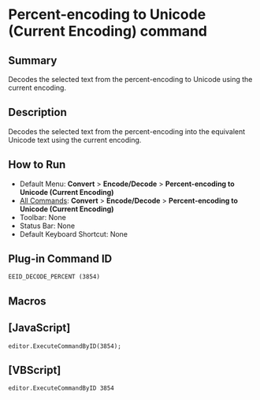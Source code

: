 # Percent-encoding to Unicode (Current Encoding) command

## Summary

Decodes the selected text from the percent-encoding to Unicode using the current encoding.

## Description

Decodes the selected text from the percent-encoding into the equivalent Unicode text using the current encoding.

## How to Run

- Default Menu: **Convert** \> **Encode/Decode** \> **Percent-encoding to Unicode (Current Encoding)**
- [All Commands](../tools/all_commands): **Convert** \> **Encode/Decode** \> **Percent-encoding to Unicode (Current Encoding)**
- Toolbar:
None
- Status Bar: None
- Default Keyboard Shortcut: None

## Plug-in Command ID

```
EEID_DECODE_PERCENT (3854)```

## Macros

## \[JavaScript\]

```
editor.ExecuteCommandByID(3854);
```

## \[VBScript\]

```
editor.ExecuteCommandByID 3854
```
